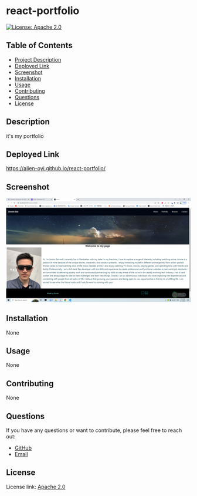 
# react-portfolio

[![License: Apache 2.0](https://img.shields.io/badge/License-Apache_2.0-blue.svg)](https://www.apache.org/licenses/LICENSE-2.0)

## Table of Contents
- [Project Description](#description)
- [Deployed Link](#deployed-link)
- [Screenshot](#screenshot)
- [Installation](#installation)
- [Usage](#usage)
- [Contributing](#contributing)
- [Questions](#questions)
- [License](#license)

## Description
it's my portfolio

## Deployed Link
https://alien-oyi.github.io/react-portfolio/

## Screenshot
![App Screenshot](https://github.com/Alien-oyi/react-portfolio/blob/main/src/Assets/Screenshot%20(196).png?raw=true)

## Installation
None

## Usage
None

## Contributing
None

## Questions
If you have any questions or want to contribute, please feel free to reach out:

- [GitHub](https://github.com/Alien-oyi)
- [Email](mailto:daijinmin78@gmail.com)

## License
License link: [Apache 2.0](https://choosealicense.com/licenses/apache-2.0/)
